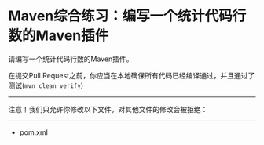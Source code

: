 # Maven综合练习：编写一个统计代码行数的Maven插件

请编写一个统计代码行数的Maven插件。

在提交Pull Request之前，你应当在本地确保所有代码已经编译通过，并且通过了测试(`mvn clean verify`)

-----
注意！我们只允许你修改以下文件，对其他文件的修改会被拒绝：

-----

- pom.xml
